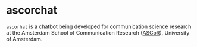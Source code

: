 # ascorchat

`ascorhat` is a chatbot being developed for communication science research at the Amsterdam School of Communication Research ([ASCoR](https://ascor.uva.nl/)), University of Amsterdam.
